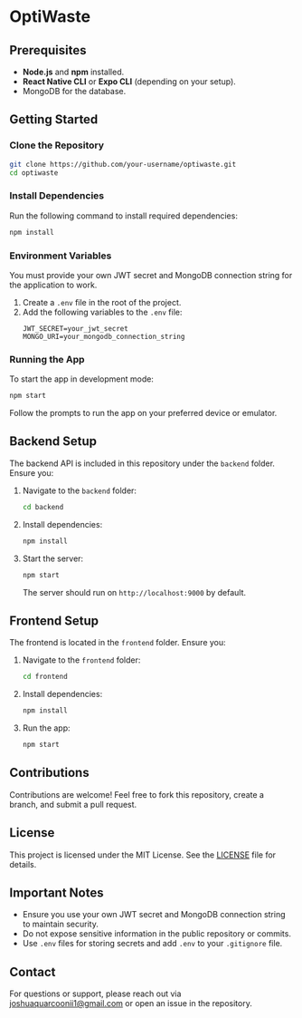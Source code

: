 # OptiWaste


## Prerequisites
- **Node.js** and **npm** installed.
- **React Native CLI** or **Expo CLI** (depending on your setup).
- MongoDB for the database.

## Getting Started

### Clone the Repository
```bash
git clone https://github.com/your-username/optiwaste.git
cd optiwaste
```

### Install Dependencies
Run the following command to install required dependencies:
```bash
npm install
```

### Environment Variables
You must provide your own JWT secret and MongoDB connection string for the application to work.

1. Create a `.env` file in the root of the project.
2. Add the following variables to the `.env` file:
   ```env
   JWT_SECRET=your_jwt_secret
   MONGO_URI=your_mongodb_connection_string
   ```

### Running the App
To start the app in development mode:
```bash
npm start
```
Follow the prompts to run the app on your preferred device or emulator.

## Backend Setup
The backend API is included in this repository under the `backend` folder. Ensure you:

1. Navigate to the `backend` folder:
   ```bash
   cd backend
   ```
2. Install dependencies:
   ```bash
   npm install
   ```
3. Start the server:
   ```bash
   npm start
   ```
   The server should run on `http://localhost:9000` by default.

## Frontend Setup
The frontend is located in the `frontend` folder. Ensure you:

1. Navigate to the `frontend` folder:
   ```bash
   cd frontend
   ```
2. Install dependencies:
   ```bash
   npm install
   ```
3. Run the app:
   ```bash
   npm start
   ```

## Contributions
Contributions are welcome! Feel free to fork this repository, create a branch, and submit a pull request.

## License
This project is licensed under the MIT License. See the [LICENSE](LICENSE) file for details.

## Important Notes
- Ensure you use your own JWT secret and MongoDB connection string to maintain security.
- Do not expose sensitive information in the public repository or commits.
- Use `.env` files for storing secrets and add `.env` to your `.gitignore` file.

## Contact
For questions or support, please reach out via joshuaquarcoonii1@gmail.com or open an issue in the repository.

